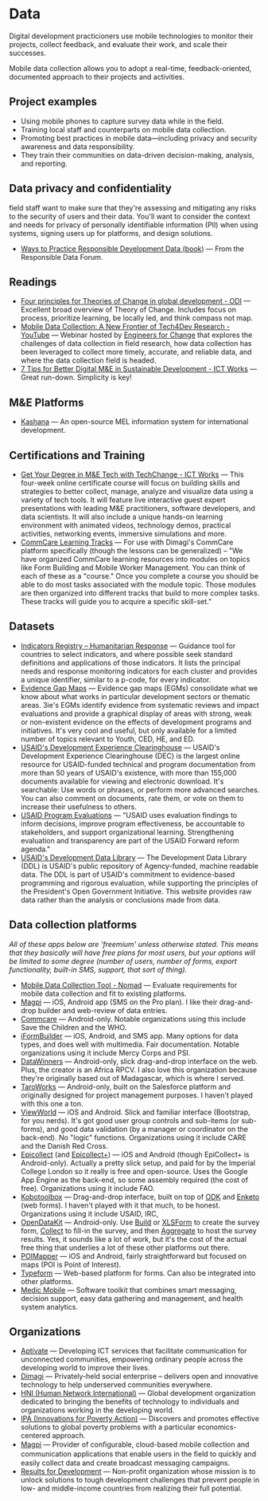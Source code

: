 # Data

Digital development practicioners use mobile technologies to monitor their projects, collect feedback, and evaluate their work, and scale their successes.

Mobile data collection allows you to adopt a real-time, feedback-oriented, documented approach to their projects and activities.

## Project examples

* Using mobile phones to capture survey data while in the field.
* Training local staff and counterparts on mobile data collection.
* Promoting best practices in mobile data—including privacy and security awareness and data responsibility.
* They train their communities on data-driven decision-making, analysis, and reporting.



## Data privacy and confidentiality

field staff want to make sure that they're assessing and mitigating any risks to the security of users and their data. You'll want to consider the context and needs for privacy of personally identifiable information (PII) when using systems, signing users up for platforms, and design solutions.

- [Ways to Practice Responsible Development Data (book](https://responsibledata.io/ways-to-practise-responsible-development-data/)) — From the Responsible Data Forum.



## Readings

- [Four principles for Theories of Change in global development - ODI](http://www.odi.org/comment/9882-four-principles-theories-change-global-development) — Excellent broad overview of Theory of Change. Includes focus on process, prioritize learning, be locally led, and think compass not map.
- [Mobile Data Collection: A New Frontier of Tech4Dev Research - YouTube](https://www.youtube.com/watch?v=2BoPJP-3zFw) — Webinar hosted by [Engineers for Change](https://www.engineeringforchange.org/) that explores the challenges of data collection in field research, how data collection has been leveraged to collect more timely, accurate, and reliable data, and where the data collection field is headed.
- [7 Tips for Better Digital M&E in Sustainable Development - ICT Works](http://www.ictworks.org/2015/12/21/7-tips-for-better-digital-me-in-sustainable-development/) — Great run-down. Simplicity is key!



## M&E Platforms

- [Kashana](http://kashana.org/) — An open-source MEL information system for international development.



## Certifications and Training

- [Get Your Degree in M&E Tech with TechChange - ICT Works](https://www.techchange.org/online-courses/technology-for-monitoring-and-evaluation/?) — This four-week online certificate course will focus on building skills and strategies to better collect, manage, analyze and visualize data using a variety of tech tools. It will feature live interactive guest expert presentations with leading M&E practitioners, software developers, and data scientists. It will also include a unique hands-on learning environment with animated videos, technology demos, practical activities, networking events, immersive simulations and more.
- [CommCare Learning Tracks](https://confluence.dimagi.com/display/commcarepublic/CommCare+Learning+Tracks) — For use with Dimagi's CommCare platform specifically (though the lessons can be generalized) – "We have organized CommCare learning resources into modules on topics like Form Building and Mobile Worker Management. You can think of each of these as a "course." Once you complete a course you should be able to do most tasks associated with the module topic. Those modules are then organized into different tracks that build to more complex tasks. These tracks will guide you to acquire a specific skill-set."




## Datasets

- [Indicators Registry – Humanitarian Response](https://www.humanitarianresponse.info/applications/ir/) — Guidance tool for countries to select indicators, and where possible seek standard definitions and applications of those indicators. It lists the principal needs and response monitoring indicators for each cluster and provides a unique identifier, similar to a p-code, for every indicator.
- [Evidence Gap Maps](http://www.3ieimpact.org/en/evidence/gap-maps/) — Evidence gap maps (EGMs) consolidate what we know about what works in particular development sectors or thematic areas. 3ie's EGMs identify evidence from systematic reviews and impact evaluations and provide a graphical display of areas with strong, weak or non-existent evidence on the effects of development programs and initiatives. It's very cool and useful, but only available for a limited number of topics relevant to Youth, CED, HE, and ED.
- [USAID's Development Experience Clearinghouse](https://www.usaid.gov/results-and-data/information-resources/development-experience-clearinghouse-dec) — USAID's Development Experience Clearinghouse (DEC) is the largest online resource for USAID-funded technical and program documentation from more than 50 years of USAID's existence, with more than 155,000 documents available for viewing and electronic download. It's searchable: Use words or phrases, or perform more advanced searches. You can also comment on documents, rate them, or vote on them to increase their usefulness to others.
- [USAID Program Evaluations](https://www.usaid.gov/results-and-data/progress-data/evaluations) — "USAID uses evaluation findings to inform decisions, improve program effectiveness, be accountable to stakeholders, and support organizational learning. Strengthening evaluation and transparency are part of the USAID Forward reform agenda."
- [USAID's Development Data Library](https://www.usaid.gov/data) — The Development Data Library (DDL) is USAID's public repository of Agency-funded, machine readable data. The DDL is part of USAID's commitment to evidence-based programming and rigorous evaluation, while supporting the principles of the President's Open Government Initiative. This website provides raw data rather than the analysis or conclusions made from data.



## Data collection platforms

_All of these apps below are 'freemium' unless otherwise stated. This means that they basically will have free plans for most users, but your options will be limited to some degree (number of users, number of forms, export functionality, built-in SMS, support, that sort of thing)._

- [Mobile Data Collection Tool - Nomad](https://humanitarian-nomad.org/online-selection-tool) — Evaluate requirements for mobile data collection and fit to existing platforms.
- [Magpi](http://home.magpi.com/) — iOS, Android app (SMS on the Pro plan). I like their drag-and-drop builder and web-review of data entries.
- [Commcare](https://www.commcarehq.org/home/) — Android-only. Notable organizations using this include Save the Children and the WHO.
- [iFormBuilder](https://www.iformbuilder.com/) — iOS, Android, and SMS app. Many options for data types, and does well with multimedia. Fair documentation. Notable organizations using it include Mercy Corps and PSI.
- [DataWinners](https://www.datawinners.com/) — Android-only, slick drag-and-drop interface on the web. Plus, the creator is an Africa RPCV. I also love this organization because they're originally based out of Madagascar, which is where I served.
- [TaroWorks](https://www.taroworks.org/) — Android-only, built on the Salesforce platform and originally designed for project management purposes. I haven't played with this one a ton.
- [ViewWorld](http://www.viewworld.net/) — iOS and Android. Slick and familiar interface (Bootstrap, for you nerds). It's got good user group controls and sub-items (or sub-forms), and good data validation (by a manager or coordinator on the back-end). No "logic" functions. Organizations using it include CARE and the Danish Red Cross.
- [Epicollect](http://www.epicollect.net/) (and [Epicollect+](http://plus.epicollect.net/)) — iOS and Android (though EpiCollect+ is Android-only). Actually a pretty slick setup, and paid for by the Imperial College London so it really is free and open-source. Uses the Google App Engine as the back-end, so some assembly required (the cost of free). Organizations using it include FAO.
- [Kobotoolbox](http://www.kobotoolbox.org/) — Drag-and-drop interface, built on top of [ODK](https://opendatakit.org/) and [Enketo](https://enketo.org/) (web forms). I haven't played with it that much, to be honest. Organizations using it include USAID, IRC,
- [OpenDataKit](https://opendatakit.org/) — Android-only. Use [Build](https://opendatakit.org/use/build/) or [XLSForm](https://opendatakit.org/use/xlsform/) to create the survey form, [Collect](https://opendatakit.org/use/collect/) to fill-in the survey, and then [Aggregate](https://opendatakit.org/use/aggregate/) to host the survey results. Yes, it sounds like a lot of work, but it's the cost of the actual free thing that underlies a lot of these other platforms out there.
- [POIMapper](http://www.poimapper.com/) — iOS and Android, fairly straightforward but focused on maps (POI is Point of Interest).
- [Typeform](http://www.typeform.com/) — Web-based platform for forms. Can also be integrated into other platforms.
- [Medic Mobile](http://medicmobile.org/) — Software toolkit that combines smart messaging, decision support, easy data gathering and management, and health system analytics.


## Organizations

- [Aptivate](http://www.aptivate.org/) — Developing ICT services that facilitate communication for unconnected communities, empowering ordinary people across the developing world to improve their lives.
- [Dimagi](http://dimagi.com/) — Privately-held social enterprise – delivers open and innovative technology to help underserved communities everywhere.
- [HNI (Human Network International)](http://hni.org/) — Global development organization dedicated to bringing the benefits of technology to individuals and organizations working in the developing world.
- [IPA (Innovations for Poverty Action)](http://poverty-action.org/) — Discovers and promotes effective solutions to global poverty problems with a particular economics-centered approach.
- [Magpi](http://magpi.com/) — Provider of conﬁgurable, cloud-based mobile collection and communication applications that enable users in the ﬁeld to quickly and easily collect data and create broadcast messaging campaigns.
- [Results for Development](http://r4d.org/) — Non-profit organization whose mission is to unlock solutions to tough development challenges that prevent people in low- and middle-income countries from realizing their full potential.


